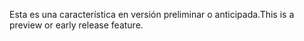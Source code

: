 <span data-ttu-id="c3cec-101">Esta es una característica en versión preliminar o anticipada.</span><span class="sxs-lookup"><span data-stu-id="c3cec-101">This is a preview or early release feature.</span></span>